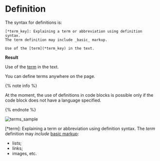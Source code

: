 # Definition

The syntax for definitions is:

```
[*term_key]: Explaining a term or abbreviation using definition syntax.
The term definition may include _basic_ markup.

Use of the [term](*term_key) in the text.
```

**Result**

Use of the [term](*term) in the text.

You can define terms anywhere on the page.

{% note info %}

At the moment, the use of definitions in code blocks is possible only if the code block does not have a language specified.

{% endnote %}

![terms_sample](../_images/terms_sample.png)

[*term]: Explaining a term or abbreviation using definition syntax.
The _term_ definition may *include* [basic markup](base.md):
* lists;
* links;
* images, etc.